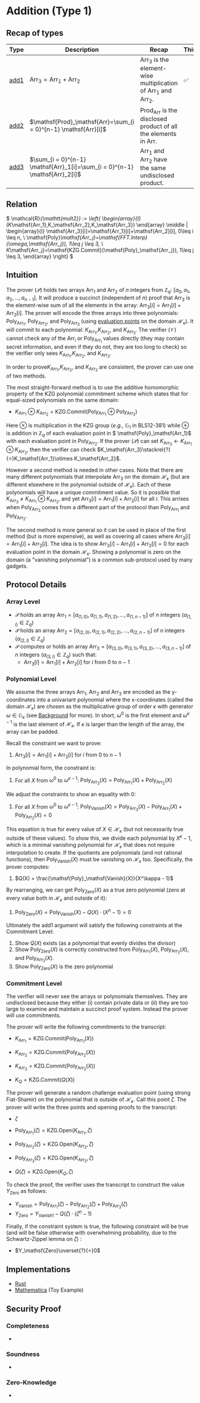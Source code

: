# Addition (Type 1)

## Recap of types

| Type           | Description                                                  | Recap                                                        | This |
| -------------- | ------------------------------------------------------------ | ------------------------------------------------------------ | ---- |
| [add1](./add1) | $\mathsf{Arr}_3=\mathsf{Arr}_1 + \mathsf{Arr}_2$             | $\mathsf{Arr}_3$ is the element-wise multiplication of $\mathsf{Arr}_1$ and $\mathsf{Arr}_2$. | ✅    |
| [add2](./add2) | $\mathsf{Prod}_\mathsf{Arr}=\sum_{i = 0}^{n-1} \mathsf{Arr}[i]$ | $\mathsf{Prod}_\mathsf{Arr}$ is the disclosed product of all the elements in $\mathsf{Arr}$. |      |
| [add3](./add3) | $\sum_{i = 0}^{n-1} \mathsf{Arr}_1[i]=\sum_{i = 0}^{n-1} \mathsf{Arr}_2[i]$ | $\mathsf{Arr}_1$ and $\mathsf{Arr}_2$ have the same undisclosed product. |      |

## Relation

$ \mathcal{R}_{\mathtt{mult2}} := \left\{ \begin{array}{l} (K_\mathsf{Arr_1},K_\mathsf{Arr_2},K_\mathsf{Arr_3}) \end{array} \middle | \begin{array}{l} \mathsf{Arr_3}[i]=\mathsf{Arr_1}[i]+\mathsf{Arr_2}[i], 0\leq i \leq n, \\ \mathsf{Poly}_\mathsf{Arr_j}=\mathsf{FFT.Interp}(\omega,\mathsf{Arr_j}), 1\leq j \leq 3, \\ K_\mathsf{Arr_j}=\mathsf{KZG.Commit}(\mathsf{Poly}_\mathsf{Arr_j}), 1\leq j \leq 3, \end{array} \right\} $​

## Intuition

The prover ($\mathcal{P}$) holds two arrays $\mathsf{Arr_1}$ and $\mathsf{Arr_2}$ of $n$ integers from $\mathbb{Z}_q$: $[a_0, a_1, a_2, \dots, a_{n-1}]$. It will produce a succinct (independent of $n$) proof that $\mathsf{Arr_3}$ is the element-wise sum of all the elements in the array: $\mathsf{Arr_3}[i]=\mathsf{Arr_1}[i]+\mathsf{Arr_2}[i]$. The prover will encode the three arrays into three polynomials: $\mathsf{Poly}_\mathsf{Arr_1}$, $\mathsf{Poly}_\mathsf{Arr_2}$, and $\mathsf{Poly}_\mathsf{Arr_3}$ (using [evaluation points]() on the domain $\mathcal{H}_\kappa$). It will commit to each polynomial: $K_\mathsf{Arr_1}$,$K_\mathsf{Arr_2}$, and $K_\mathsf{Arr_3}$. The verifier ($\mathcal{V}$) cannot check any of the $\mathsf{Arr_i}$ or $\mathsf{Poly}_\mathsf{Arr_i}$ values directly (they may contain secret information, and even if they do not, they are too long to check) so the verifier only sees $K_\mathsf{Arr_1}$,$K_\mathsf{Arr_2}$, and $K_\mathsf{Arr_3}$.

In order to prove$K_\mathsf{Arr_1}$,$K_\mathsf{Arr_2}$, and $K_\mathsf{Arr_3}$ are consistent, the prover can use one of two methods. 

The most straight-forward method is to use the additive homomorphic property of the KZG polynomial commitment scheme which states that for equal-sized polynomials on the same domain:

* $K_\mathsf{Arr_1}\otimes K_\mathsf{Arr_2}=\mathsf{KZG.Commit}(\mathsf{Poly}_\mathsf{Arr_1}\oplus \mathsf{Poly}_\mathsf{Arr_2})$

Here $\otimes$ is multiplication in the KZG group (*e.g.,* $\mathbb{G}_1$ in BLS12-381) while $\oplus$ is addition in $\mathbb{Z}_q$ of each evaluation point in $ \mathsf{Poly}_\mathsf{Arr_1}$ with each evaluation point in $\mathsf{Poly}_\mathsf{Arr_2}$. If the prover ($\mathcal{P}$) can set $K_\mathsf{Arr_3}\leftarrow K_\mathsf{Arr_1}\otimes K_\mathsf{Arr_2}$, then the verifier can check $K_\mathsf{Arr_3}\stackrel{?}{=}K_\mathsf{Arr_1}\otimes K_\mathsf{Arr_2}$.

However a second method is needed in other cases. Note that there are many different polynomials that interpolate $\mathsf{Arr_3}$ on the domain $\mathcal{H}_\kappa$ (but are different elsewhere in the polynomial outside of $\mathcal{H}_\kappa)$. Each of these polynomials will have a unique commitment value. So it is possible that $K_\mathsf{Arr_3}\neq K_\mathsf{Arr_1}\otimes K_\mathsf{Arr_2}$, and yet $\mathsf{Arr_3}[i]=\mathsf{Arr_1}[i]+\mathsf{Arr_2}[i]$ for all $i$. This arrises when $\mathsf{Poly}_\mathsf{Arr_3}$ comes from a different part of the protocol than $\mathsf{Poly}_\mathsf{Arr_1}$  and $\mathsf{Poly}_\mathsf{Arr_2}$.

The second method is more general so it can be used in place of the first method (but is more expensive), as well as covering all cases where $\mathsf{Arr_3}[i]=\mathsf{Arr_1}[i]+\mathsf{Arr_2}[i]$. The idea is to show $\mathsf{Arr_3}[i]-\mathsf{Arr_1}[i]+\mathsf{Arr_2}[i]=0$ for each evaluation point in the domain $\mathcal{H}_\kappa$. Showing a polynomial is zero on the domain (a "vanishing polynomial") is a common sub-protocol used by many gadgets.

 

## Protocol Details

### Array Level

* $\mathcal{P}$ holds an array $\mathsf{Arr_1} = [a_{(1,0)}, a_{(1,1)}, a_{(1,2)}, \dots, a_{(1,n-1)}]$ of $n$ integers ($a_{(1,i)} \in \mathbb{Z}_q$​)
* $\mathcal{P}$ holds an array $\mathsf{Arr_2} = [a_{(2,0)}, a_{(2,1)}, a_{(2,2)}, \dots, a_{(2,n-1)}]$ of $n$ integers ($a_{(2,i)} \in \mathbb{Z}_q$)
* $\mathcal{P}$ computes or holds an array $\mathsf{Arr_3} = [a_{(3,0)}, a_{(3,1)}, a_{(3,2)}, \dots, a_{(3,n-1)}]$ of $n$ integers ($a_{(3,i)} \in \mathbb{Z}_q$) such that:
  * $\mathsf{Arr_3}[i]=\mathsf{Arr_1}[i]+\mathsf{Arr_2}[i]$ for $i$ from 0 to $n-1$

### Polynomial Level

We assume the three arrays $\mathsf{Arr_1}$, $\mathsf{Arr_2}$ and $\mathsf{Arr_3}$ are encoded as the y-coordinates into a univariant polynomial where the x-coordinates (called the domain $\mathcal{H}_\kappa$) are chosen as the multiplicative group of order $\kappa$ with generator $\omega\in\mathbb{G}_\kappa$ (see [Background](../background/poly-iop.md) for more). In short, $\omega^0$ is the first element and $\omega^{\kappa-1}$ is the last element of $\mathcal{H}_\kappa$. If $\kappa$​ is larger than the length of the array, the array can be padded.

Recall the constraint we want to prove: 

1. $\mathsf{Arr_3}[i]=\mathsf{Arr_1}[i]+\mathsf{Arr_2}[i]$ for $i$ from 0 to $n-1$

In polynomial form, the constraint is:

1. For all $X$ from $\omega^0$ to $\omega^{\kappa-1}$: $\mathsf{Poly}_\mathsf{Arr_3}(X)=\mathsf{Poly}_\mathsf{Arr_1}(X)+\mathsf{Poly}_\mathsf{Arr_2}(X)$ 

We adjust the constraints to show an equality with 0:

1. For all $X$ from $\omega^0$ to $\omega^{\kappa-1}$: $\mathsf{Poly}_\mathsf{Vanish}(X)=\mathsf{Poly}_\mathsf{Arr_3}(X)-\mathsf{Poly}_\mathsf{Arr_1}(X)+\mathsf{Poly}_\mathsf{Arr_2}(X)=0$ 

This equation is true for every value of $X \in \mathcal{H}_\kappa$ (but not necessarily true outside of these values). To show this, we divide each polynomial by  $X^\kappa - 1$, which is a minimal vanishing polynomial for $\mathcal{H}_\kappa$ that does not require interpolation to create. If the quotients are polynomials (and not rational functions), then $\mathsf{Poly}_\mathsf{Vanish}(X)$ must be vanishing on $\mathcal{H}_\kappa$ too. Specifically, the prover computes:

1. $Q(X) = \frac{\mathsf{Poly}_\mathsf{Vanish}(X)}{X^\kappa - 1}$

By rearranging, we can get $\mathsf{Poly}_\mathsf{Zero}(X)$ as a true zero polynomial (zero at every value both in $\mathcal{H}_\kappa$ and outside of it):

1. $\mathsf{Poly}_\mathsf{Zero}(X)=\mathsf{Poly}_\mathsf{Vanish}(X) - Q(X)\cdot (X^n - 1)=0$​​​

Ultimately the add1 argument will satisfy the following constraints at the Commitment Level:

1. Show $Q(X)$​ exists (as a polynomial that evenly divides the divisor)
2. Show $\mathsf{Poly}_\mathsf{Zero}(X)$ is correctly constructed from $\mathsf{Poly}_\mathsf{Arr_1}(X)$, $\mathsf{Poly}_\mathsf{Arr_2}(X)$, and $\mathsf{Poly}_\mathsf{Arr_3}(X)$.
3. Show $\mathsf{Poly}_\mathsf{Zero}(X)$ is the zero polynomial

### Commitment Level

The verifier will never see the arrays or polynomials themselves. They are undisclosed because they either (i) contain private data or (ii) they are too large to examine and maintain a succinct proof system. Instead the prover will use commitments.

The prover will write the following commitments to the transcript:

* $K_\mathsf{Arr_1}=\mathsf{KZG.Commit}(\mathsf{Poly}_\mathsf{Arr_1}(X))$​​
* $K_\mathsf{Arr_2}=\mathsf{KZG.Commit}(\mathsf{Poly}_\mathsf{Arr_2}(X))$​
* $K_\mathsf{Arr_3}=\mathsf{KZG.Commit}(\mathsf{Poly}_\mathsf{Arr_3}(X))$​

* $K_Q=\mathsf{KZG.Commit}(Q(X))$

The prover will generate a random challenge evaluation point (using strong Fiat-Shamir) on the polynomial that is outside of $\mathcal{H}_\kappa$. Call this point $\zeta$. The prover will write the three points and opening proofs to the transcript:

* $\zeta$
* $\mathsf{Poly}_\mathsf{Arr_1}(\zeta)=\mathsf{KZG.Open}(K_\mathsf{Arr_1},\zeta)$​
* $\mathsf{Poly}_\mathsf{Arr_2}(\zeta)=\mathsf{KZG.Open}(K_\mathsf{Arr_2},\zeta)$​
* $\mathsf{Poly}_\mathsf{Arr_3}(\zeta)=\mathsf{KZG.Open}(K_\mathsf{Arr_3},\zeta)$​

* $Q(\zeta)=\mathsf{KZG.Open}(K_Q,\zeta)$

To check the proof, the verifier uses the transcript to construct the value $Y_\mathsf{Zero}$ as follows:

* $Y_\mathsf{Vanish}=\mathsf{Poly}_\mathsf{Arr_1}(\zeta)-\mathsf{Poly}_\mathsf{Arr_2}(\zeta)+\mathsf{Poly}_\mathsf{Arr_3}( \zeta)$ 
* $Y_\mathsf{Zero}=Y_\mathsf{Vanish1} - Q(\zeta)\cdot (\zeta^n - 1)$​​

Finally, if the constraint system is true, the following constraint will be true (and will be false otherwise with overwhelming probability, due to the Schwartz-Zippel lemma on $\zeta$) :

* $Y_\mathsf{Zero}\overset{?}{=}0$

## Implementations

* [Rust](https://github.com/MadibaGroup/2024-Gadgets-Code/tree/main/src)
* [Mathematica](https://github.com/MadibaGroup/2024-Gadgets-Code/tree/main/Mathematica) (Toy Example)

## Security Proof

### Completeness

* 

### Soundness

- 

### Zero-Knowledge

- 

